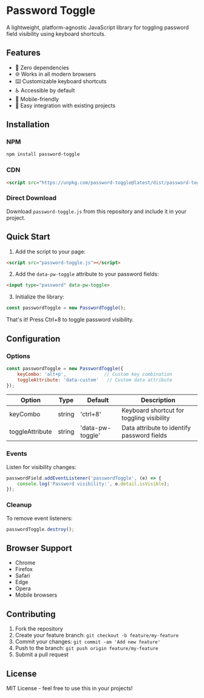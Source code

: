 # Password Toggle

A lightweight, platform-agnostic JavaScript library for toggling password field visibility using keyboard shortcuts.

## Features

- 🚀 Zero dependencies
- 🌐 Works in all modern browsers
- ⌨️ Customizable keyboard shortcuts
- ♿ Accessible by default
- 📱 Mobile-friendly
- 🔌 Easy integration with existing projects

## Installation

### NPM
```bash
npm install password-toggle
```

### CDN
```html
<script src="https://unpkg.com/password-toggle@latest/dist/password-toggle.min.js"></script>
```

### Direct Download
Download `password-toggle.js` from this repository and include it in your project.

## Quick Start

1. Add the script to your page:
```html
<script src="password-toggle.js"></script>
```

2. Add the `data-pw-toggle` attribute to your password fields:
```html
<input type="password" data-pw-toggle>
```

3. Initialize the library:
```javascript
const passwordToggle = new PasswordToggle();
```

That's it! Press Ctrl+8 to toggle password visibility.

## Configuration

### Options

```javascript
const passwordToggle = new PasswordToggle({
    keyCombo: 'alt+p',              // Custom key combination
    toggleAttribute: 'data-custom'   // Custom data attribute
});
```

| Option | Type | Default | Description |
|--------|------|---------|-------------|
| keyCombo | string | 'ctrl+8' | Keyboard shortcut for toggling visibility |
| toggleAttribute | string | 'data-pw-toggle' | Data attribute to identify password fields |

### Events

Listen for visibility changes:

```javascript
passwordField.addEventListener('passwordToggle', (e) => {
    console.log('Password visibility:', e.detail.isVisible);
});
```

### Cleanup

To remove event listeners:

```javascript
passwordToggle.destroy();
```

## Browser Support

- Chrome
- Firefox
- Safari
- Edge
- Opera
- Mobile browsers

## Contributing

1. Fork the repository
2. Create your feature branch: `git checkout -b feature/my-feature`
3. Commit your changes: `git commit -am 'Add new feature'`
4. Push to the branch: `git push origin feature/my-feature`
5. Submit a pull request

## License

MIT License - feel free to use this in your projects!
